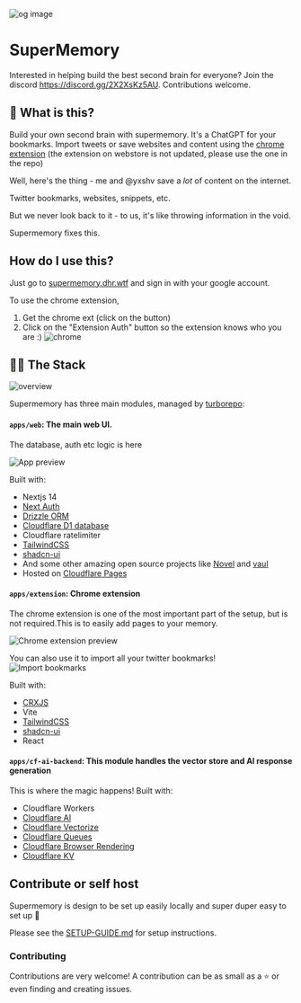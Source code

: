 ![og image](https://supermemory.dhr.wtf/og-image.png)

# SuperMemory

Interested in helping build the best second brain for everyone? Join the discord https://discord.gg/2X2XsKz5AU. Contributions welcome.

## 👀 What is this?

Build your own second brain with supermemory. It's a ChatGPT for your bookmarks. Import tweets or save websites and content using the [chrome extension](https://chromewebstore.google.com/detail/supermemory/afpgkkipfdpeaflnpoaffkcankadgjfc?hl=en-GB&authuser=0) (the extension on webstore is not updated, please use the one in the repo)

Well, here's the thing - me and @yxshv save a _lot_ of content on the internet.

Twitter bookmarks, websites, snippets, etc.

But we never look back to it - to us, it's like throwing information in the void.

Supermemory fixes this.

## How do I use this?

Just go to [supermemory.dhr.wtf](https://supermemory.dhr.wtf) and sign in with your google account.

To use the chrome extension,

1. Get the chrome ext (click on the button)
2. Click on the "Extension Auth" button so the extension knows who you are :)
   ![chrome](https://i.dhr.wtf/r/Clipboard_Apr_15,_2024_at_10.47 AM.png)

## 👨‍💻 The Stack

![overview](https://i.dhr.wtf/r/Clipboard_Apr_14,_2024_at_4.52 PM.png)

Supermemory has three main modules, managed by [turborepo](https://turbo.build):

#### `apps/web`: The main web UI.

The database, auth etc logic is here

![App preview](https://i.dhr.wtf/r/Clipboard_Apr_14,_2024_at_4.10 PM.png)

Built with:

- Nextjs 14
- [Next Auth](https://next-auth.js.org/)
- [Drizzle ORM](https://drizzle.team/)
- [Cloudflare D1 database](https://developers.cloudflare.com/d1/get-started/)
- Cloudflare ratelimiter
- [TailwindCSS](https://tailwindcss.com)
- [shadcn-ui](https://ui.shadcn.com)
- And some other amazing open source projects like [Novel](https://novel.sh) and [vaul](https://vaul.emilkowal.ski/)
- Hosted on [Cloudflare Pages](https://pages.cloudflare.com/)

#### `apps/extension`: Chrome extension

The chrome extension is one of the most important part of the setup, but is not required.This is to easily add pages to your memory.

![Chrome extension preview](https://i.dhr.wtf/r/Clipboard_Apr_14,_2024_at_3.54 PM.png)

You can also use it to import all your twitter bookmarks!
![Import bookmarks](https://i.dhr.wtf/r/Clipboard_Apr_14,_2024_at_3.56 PM.png)

Built with:

- [CRXJS](https://crxjs.dev/vite-plugin/getting-started/react/create-project)
- Vite
- [TailwindCSS](https://tailwindcss.com)
- [shadcn-ui](https://ui.shadcn.com)
- React

#### `apps/cf-ai-backend`: This module handles the vector store and AI response generation

This is where the magic happens!
Built with:

- Cloudflare Workers
- [Cloudflare AI](https://ai.cloudflare.com)
- [Cloudflare Vectorize](https://developers.cloudflare.com/vectorize/)
- [Cloudflare Queues](https://developers.cloudflare.com/queues/)
- [Cloudflare Browser Rendering](https://developers.cloudflare.com/browser-rendering/)
- [Cloudflare KV](https://developers.cloudflare.com/kv)

## Contribute or self host

Supermemory is design to be set up easily locally and super duper easy to set up 💫

Please see the [SETUP-GUIDE.md](SETUP-GUIDE.md) for setup instructions.

### Contributing

Contributions are very welcome! A contribution can be as small as a ⭐ or even finding and creating issues.
